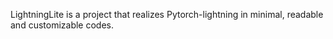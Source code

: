 LightningLite is a project that realizes Pytorch-lightning in minimal, readable and customizable codes.
